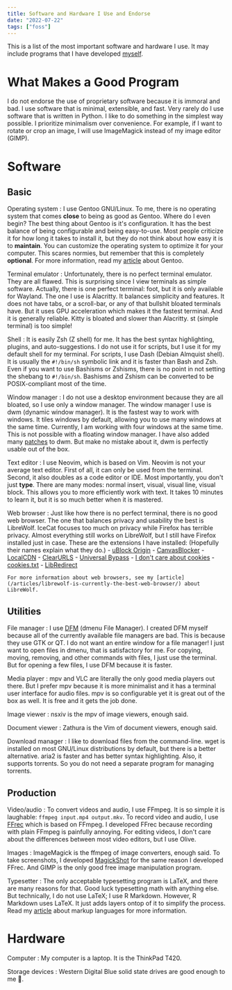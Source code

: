 ```yaml
---
title: Software and Hardware I Use and Endorse
date: "2022-07-22"
tags: ["foss"]
---
```


This is a list of the most important software and hardware I use.
It may include programs that I have developed [myself](https://github.com/amarakon).

# What Makes a Good Program

I do not endorse the use of proprietary software because it is immoral and bad.
I use software that is minimal, extensible, and fast.
Very rarely do I use software that is written in Python.
I like to do something in the simplest way possible.
I prioritize minimalism over convenience.
For example, if I want to rotate or crop an image, I will use ImageMagick instead of my image editor (GIMP).

# Software

## Basic

Operating system
: I use Gentoo GNU/Linux.
To me, there is no operating system that comes **close** to being as good as Gentoo.
Where do I even begin?
The best thing about Gentoo is it's configuration. 
It has the best balance of being configurable and being easy-to-use.
Most people criticize it for how long it takes to install it, but they do not think about how easy it is to **maintain**.
You can customize the operating system to optimize it for your computer.
This scares normies, but remember that this is completely **optional**.
For more information, read my [article](/articles/gentoo-linux-the-best-operating-system-ever-made/) about Gentoo.

Terminal emulator
: Unfortunately, there is no perfect terminal emulator.
They are all flawed.
This is surprising since I view terminals as simple software.
Actually, there is one perfect terminal: foot, but it is only available for Wayland.
The one I use is Alacritty.
It balances simplicity and features.
It does not have tabs, or a scroll-bar, or any of that bullshit bloated terminals have.
But it uses GPU acceleration which makes it the fastest terminal.
And it is generally reliable.
Kitty is bloated and slower than Alacritty.
st (simple terminal) is too simple!

Shell
: It is easily Zsh (Z shell) for me.
It has the best syntax highlighting, plugins, and auto-suggestions.
I do not use it for scripts, but I use it for my default shell for my terminal.
For scripts, I use Dash (Debian Almquist shell).
It is usually the `#!/bin/sh` symbolic link and it is faster than Bash and Zsh.
Even if you want to use Bashisms or Zshisms, there is no point in not setting the shebang to `#!/bin/sh`.
Bashisms and Zshism can be converted to be POSIX-compliant most of the time.

Window manager
: I do not use a desktop environment because they are all bloated, so I use only a window manager.
The window manager I use is dwm (dynamic window manager).
It is the fastest way to work with windows.
It tiles windows by default, allowing you to use many windows at the same time.
Currently, I am working with four windows at the same time.
This is not possible with a floating window manager.
I have also added many [patches](https://github.com/amarakon/dotfiles/tree/master/etc/portage/patches/x11-wm/dwm) to dwm.
But make no mistake about it, dwm is perfectly usable out of the box.

Text editor
: I use Neovim, which is based on Vim.
Neovim is not your average text editor.
First of all, it can only be used from the terminal.
Second, it also doubles as a code editor or IDE.
Most importantly, you don't just **type**.
There are many modes: normal insert, visual, visual line, visual block.
This allows you to more efficiently work with text.
It takes 10 minutes to learn it, but it is so much better when it is mastered.

Web browser
: Just like how there is no perfect terminal, there is no good web browser.
The one that balances privacy and usability the best is LibreWolf.
IceCat focuses too much on privacy while Firefox has terrible privacy.
Almost everything still works on LibreWolf, but I still have Firefox installed just in case.
These are the extensions I have installed: (Hopefully their names explain what they do.)
    - [uBlock Origin](https://addons.mozilla.org/en-CA/firefox/addon/ublock-origin/)
    - [CanvasBlocker](https://addons.mozilla.org/en-CA/firefox/addon/canvasblocker/)
    - [LocalCDN](https://addons.mozilla.org/en-CA/firefox/addon/localcdn-fork-of-decentraleyes/)
    - [ClearURLS](https://addons.mozilla.org/en-CA/firefox/addon/clearurls/)
    - [Universal Bypass](https://addons.mozilla.org/en-CA/firefox/addon/universal-bypass/)
    - [I don't care about cookies](https://addons.mozilla.org/en-CA/firefox/addon/i-dont-care-about-cookies/)
    - [cookies.txt](https://addons.mozilla.org/en-CA/firefox/addon/cookies-txt/)
    - [LibRedirect](https://addons.mozilla.org/en-CA/firefox/addon/libredirect/)

    For more information about web browsers, see my [article](/articles/librewolf-is-currently-the-best-web-browser/) about LibreWolf.

## Utilities

File manager
: I use [DFM](https://github.com/amarakon/dfm) (dmenu File Manager).
I created DFM myself because all of the currently available file managers are bad.
This is because they use GTK or QT.
I do not want an entire window for a file manager!
I just want to open files in dmenu, that is satisfactory for me.
For copying, moving, removing, and other commands with files, I just use the terminal.
But for opening a few files, I use DFM because it is faster.

Media player
: mpv and VLC are literally the only good media players out there.
But I prefer mpv because it is more minimalist and it has a terminal user interface for audio files.
mpv is so configurable yet it is great out of the box as well.
It is free and it gets the job done.

Image viewer
: nsxiv is the mpv of image viewers, enough said.

Document viewer
: Zathura is the Vim of document viewers, enough said.

Download manager
: I like to download files from the command-line.
wget is installed on most GNU/Linux distributions by default, but there is a better alternative.
aria2 is faster and has better syntax highlighting.
Also, it supports torrents.
So you do not need a separate program for managing torrents.

## Production

Video/audio
: To convert videos and audio, I use FFmpeg.
It is so simple it is laughable: `ffmpeg input.mp4 output.mkv`.
To record video and audio, I use [FFrec](https://github.com/amarakon/ffrec) which is based on FFmpeg.
I developed FFrec because recording with plain FFmpeg is painfully annoying.
For editing videos, I don't care about the differences between most video editors, but I use Olive.

Images
: ImageMagick is the ffmpeg of image converters, enough said.
To take screenshots, I developed [MagickShot](https://github.com/amarakon/magickshot) for the same reason I developed FFrec.
And GIMP is the only good free image manipulation program.

Typesetter
: The only acceptable typesetting program is LaTeX, and there are many reasons for that.
Good luck typesetting math with anything else.
But technically, I do not use LaTeX; I use R Markdown.
However, R Markdown uses LaTeX.
It just adds layers ontop of it to simplify the process.
Read my [article](/articles/comparing-the-best-markup-languages-for-making-pdf-documents/) about markup languages for more information.

# Hardware

Computer
: My computer is a laptop.
It is the ThinkPad T420.

Storage devices
: Western Digital Blue solid state drives are good enough to me 🤷.
